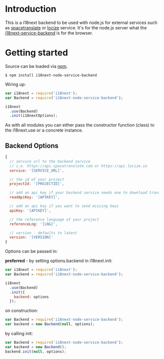# Introduction

This is a i18next backend to be used with node.js for external services such as [spacetranslate](http://spacetranslate.com) or [locize](http://locize.com) service. It's for the node.js server what the [i18next-service-backend](https://github.com/timbrandin/i18next-service-backend) is for the browser.

# Getting started

Source can be loaded via [npm](https://www.npmjs.com/package/i18next-node-service-backend).

```
$ npm install i18next-node-service-backend
```

Wiring up:

```js
var i18next = require('i18next');
var Backend = require('i18next-node-service-backend');

i18next
  .use(Backend)
  .init(i18nextOptions);
```

As with all modules you can either pass the constructor function (class) to the i18next.use or a concrete instance.

## Backend Options

```js
{
  // service url to the backend service
  // i.e. https://api.spacetranslate.com or https://api.locize.io
  service: '[SERVICE_URL]',

  // the id of your project
  projectId: '[PROJECTID]',

  // add an api key if your backend service needs one to download translations
  readApiKey: '[APIKEY]',

  // add an api key if you want to send missing keys
  apiKey: '[APIKEY]',

  // the reference language of your project
  referenceLng: '[LNG]',

  // version - defaults to latest
  version: '[VERSION]'
}
```

Options can be passed in:

**preferred** - by setting options.backend in i18next.init:

```js
var i18next = require('i18next');
var Backend = require('i18next-node-service-backend');

i18next
  .use(Backend)
  .init({
    backend: options
  });
```

on construction:

```js
var Backend = require('i18next-node-service-backend');
var backend = new Backend(null, options);
```

by calling init:

```js
var Backend = require('i18next-node-service-backend');
var backend = new Backend();
backend.init(null, options);
```
